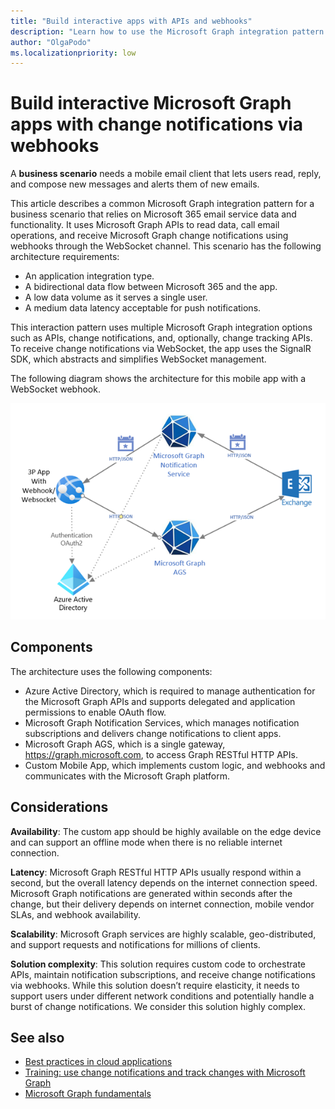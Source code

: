 ```yaml
---
title: "Build interactive apps with APIs and webhooks"
description: "Learn how to use the Microsoft Graph integration pattern for interactive apps that use change notifications."
author: "OlgaPodo"
ms.localizationpriority: low
---
```


# Build interactive Microsoft Graph apps with change notifications via webhooks

A **business scenario** needs a mobile email client that lets users read, reply, and compose new messages and alerts them of new emails.

This article describes a common Microsoft Graph integration pattern for a business scenario that relies on Microsoft 365 email service data and functionality. It uses Microsoft Graph APIs to read data, call email operations, and receive Microsoft Graph change notifications using webhooks through the WebSocket channel. This scenario has the following architecture requirements:

- An application integration type.
- A bidirectional data flow between Microsoft 365 and the app.
- A low data volume as it serves a single user.
- A medium data latency acceptable for push notifications.
  
This interaction pattern uses multiple Microsoft Graph integration options such as APIs, change notifications, and, optionally, change tracking APIs. To receive change notifications via WebSocket, the app uses the SignalR SDK, which abstracts and simplifies WebSocket management.

The following diagram shows the architecture for this mobile app with a WebSocket webhook.

![A diagram that shows how the Microsoft Graph notification service interacts with Exchange, Microsoft Graph REST APIs, an app with webhook, and Microsoft Entra for authentication](.././images/graph-arc-center/HybridAPIWebhooks.png)

## Components

The architecture uses the following components:

- Azure Active Directory, which is required to manage authentication for the Microsoft Graph APIs and supports delegated and application permissions to enable OAuth flow.
- Microsoft Graph Notification Services, which manages notification subscriptions and delivers change notifications to client apps.
- Microsoft Graph AGS, which is a single gateway, https://graph.microsoft.com, to access Graph RESTful HTTP APIs.
- Custom Mobile App, which implements custom logic, and webhooks and communicates with the Microsoft Graph platform. 

## Considerations

**Availability**: The custom app should be highly available on the edge device and can support an offline mode when there is no reliable internet connection.

**Latency**: Microsoft Graph RESTful HTTP APIs usually respond within a second, but the overall latency depends on the internet connection speed. Microsoft Graph notifications are generated within seconds after the change, but their delivery depends on internet connection, mobile vendor SLAs, and webhook availability.

**Scalability**: Microsoft Graph services are highly scalable, geo-distributed, and support requests and notifications for millions of clients.

**Solution complexity**: This solution requires custom code to orchestrate APIs, maintain notification subscriptions, and receive change notifications via webhooks. While this solution doesn’t require elasticity, it needs to support users under different network conditions and potentially handle a burst of change notifications. We consider this solution highly complex.

## See also

- [Best practices in cloud applications]([./../webhooks.md](https://learn.microsoft.com/en-us/azure/architecture/best-practices/index-best-practices))
- [Training: use change notifications and track changes with Microsoft Graph](/training/modules/msgraph-changenotifications-trackchanges)
- [Microsoft Graph fundamentals](/training/basics-learn-graph)

